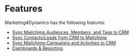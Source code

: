 # Features

Marketing4Dynamics has the following features:

* [Sync Mailchimp Audiences, Members, and Tags to CRM](sync-mailchimp-audiences-members-and-tags-to-crm.md)
* [Sync Contacts/Leads from CRM to Mailchimp](https://docs.inogic.com/marketing4dynamics/features/sync-contacts-leads-from-crm-to-mailchimp)
* [Sync Mailchimp Campaigns and Activities to CRM](sync-mailchimp-campaigns-and-activities-to-crm.md)
* [Dashboards & Reporting](https://docs.inogic.com/marketing4dynamics/features/dashboard-and-reporting)
